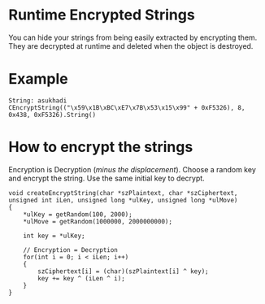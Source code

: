 Runtime Encrypted Strings
===============
You can hide your strings from being easily extracted by encrypting them. They are decrypted at runtime and deleted when the object is destroyed.

Example
===============
```
String: asukhadi
CEncryptString(("\x59\x1B\xBC\xE7\x7B\x53\x15\x99" + 0xF5326), 8, 0x438, 0xF5326).String()
```

How to encrypt the strings
===============
Encryption is Decryption (*minus the displacement*). Choose a random key and encrypt the string. Use the same initial key to decrypt.
```
void createEncryptString(char *szPlaintext, char *szCiphertext, unsigned int iLen, unsigned long *ulKey, unsigned long *ulMove)
{
    *ulKey = getRandom(100, 2000);
    *ulMove = getRandom(1000000, 2000000000);

    int key = *ulKey;

    // Encryption = Decryption
    for(int i = 0; i < iLen; i++)
    {
        szCiphertext[i] = (char)(szPlaintext[i] ^ key);
        key += key ^ (iLen ^ i);
    }
}
```